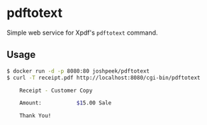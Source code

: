 # pdftotext

Simple web service for Xpdf's `pdftotext` command.

## Usage

``` sh
$ docker run -d -p 8080:80 joshpeek/pdftotext
$ curl -T receipt.pdf http://localhost:8080/cgi-bin/pdftotext

    Receipt - Customer Copy

    Amount:           $15.00 Sale

    Thank You!
```
